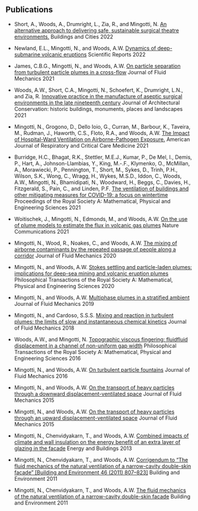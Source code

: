 ## Publications
* Short, A., Woods, A., Drumright, L., Zia, R., and Mingotti, N. [An alternative approach to delivering safe, sustainable surgical theatre environments.]() Buildings and Cities 2022

* Newland, E.L., Mingotti, N., and Woods, A.W. [Dynamics of deep-submarine volcanic eruptions](http://dx.doi.org/10.1038/s41598-022-07351-9) Scientific Reports 2022

* James, C.B.G., Mingotti, N., and Woods, A.W. [On particle separation from turbulent particle plumes in a cross-flow](http://dx.doi.org/10.1017/jfm.2021.1065) Journal of Fluid Mechanics 2021

* Woods, A.W., Short, C.A., Mingotti, N., Schoefert, K., Drumright, L.N., and Zia, R. [Innovative practice in the manufacture of aseptic surgical environments in the late nineteenth century](http://dx.doi.org/10.1080/13556207.2021.1982541) Journal of Architectural Conservation: historic buildings, monuments, places and landscapes 2021

* Mingotti, N., Grogono, D., Dello Ioio, G., Curran, M., Barbour, K., Taveira, M., Rudman, J., Haworth, C.S., Floto, R.A., and Woods, A.W. [The Impact of Hospital-Ward Ventilation on Airborne-Pathogen Exposure.](http://dx.doi.org/10.1164/rccm.202009-3634le) American Journal of Respiratory and Critical Care Medicine 2021

* Burridge, H.C., Bhagat, R.K., Stettler, M.E.J., Kumar, P., De Mel, I., Demis, P., Hart, A., Johnson-Llambias, Y., King, M.-.F., Klymenko, O., McMillan, A., Morawiecki, P., Pennington, T., Short, M., Sykes, D., Trinh, P.H., Wilson, S.K., Wong, C., Wragg, H., Wykes, M.S.D., Iddon, C., Woods, A.W., Mingotti, N., Bhamidipati, N., Woodward, H., Beggs, C., Davies, H., Fitzgerald, S., Pain, C., and Linden, P.F. [The ventilation of buildings and other mitigating measures for COVID-19: a focus on wintertime](http://dx.doi.org/10.1098/rspa.2020.0855) Proceedings of the Royal Society A: Mathematical, Physical and Engineering Sciences 2021

* Woitischek, J., Mingotti, N., Edmonds, M., and Woods, A.W. [On the use of plume models to estimate the flux in volcanic gas plumes](http://dx.doi.org/10.1038/s41467-021-22159-3) Nature Communications 2021

* Mingotti, N., Wood, R., Noakes, C., and Woods, A.W. [The mixing of airborne contaminants by the repeated passage of people along a corridor](http://dx.doi.org/10.1017/jfm.2020.671) Journal of Fluid Mechanics 2020

* Mingotti, N., and Woods, A.W. [Stokes settling and particle-laden plumes: implications for deep-sea mining and volcanic eruption plumes](http://dx.doi.org/10.1098/rsta.2019.0532) Philosophical Transactions of the Royal Society A: Mathematical, Physical and Engineering Sciences 2020

* Mingotti, N., and Woods, A.W. [Multiphase plumes in a stratified ambient](http://dx.doi.org/10.1017/jfm.2019.198) Journal of Fluid Mechanics 2019

* Mingotti, N., and Cardoso, S.S.S. [Mixing and reaction in turbulent plumes: the limits of slow and instantaneous chemical kinetics](http://dx.doi.org/10.1017/jfm.2018.840) Journal of Fluid Mechanics 2018

* Woods, A.W., and Mingotti, N. [Topographic viscous fingering: fluidfluid displacement in a channel of non-uniform gap width](http://dx.doi.org/10.1098/rsta.2015.0427) Philosophical Transactions of the Royal Society A: Mathematical, Physical and Engineering Sciences 2016

* Mingotti, N., and Woods, A.W. [On turbulent particle fountains](http://dx.doi.org/10.1017/jfm.2016.167) Journal of Fluid Mechanics 2016

* Mingotti, N., and Woods, A.W. [On the transport of heavy particles through a downward displacement-ventilated space](http://dx.doi.org/10.1017/jfm.2015.244) Journal of Fluid Mechanics 2015

* Mingotti, N., and Woods, A.W. [On the transport of heavy particles through an upward displacement-ventilated space](http://dx.doi.org/10.1017/jfm.2015.204) Journal of Fluid Mechanics 2015

* Mingotti, N., Chenvidyakarn, T., and Woods, A.W. [Combined impacts of climate and wall insulation on the energy benefit of an extra layer of glazing in the facade](http://dx.doi.org/10.1016/j.enbuild.2012.11.033) Energy and Buildings 2013

* Mingotti, N., Chenvidyakarn, T., and Woods, A.W. [Corrigendum to “The fluid mechanics of the natural ventilation of a narrow-cavity double-skin facade” [Building and Environment 46 (2011) 807–823]](http://dx.doi.org/10.1016/j.buildenv.2011.01.015) Building and Environment 2011

* Mingotti, N., Chenvidyakarn, T., and Woods, A.W. [The fluid mechanics of the natural ventilation of a narrow-cavity double-skin facade](http://dx.doi.org/10.1016/j.buildenv.2010.09.015) Building and Environment 2011

